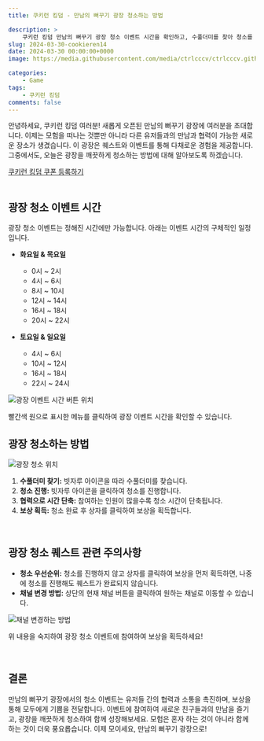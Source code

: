 ```yaml
---
title: 쿠키런 킹덤 - 만남의 뻐꾸기 광장 청소하는 방법

description: >  
    쿠키런 킹덤 만남의 뻐꾸기 광장 청소 이벤트 시간을 확인하고, 수풀더미를 찾아 청소를 진행하여 보상을 획득하세요.
slug: 2024-03-30-cookieren14
date: 2024-03-30 00:00:00+0000
image: https://media.githubusercontent.com/media/ctrlcccv/ctrlcccv.github.io/master/assets/img/post/2024-03-30-cookieren14.webp

categories:
    - Game
tags:
    - 쿠키런 킹덤
comments: false
---
```

안녕하세요, 쿠키런 킹덤 여러분! 새롭게 오픈된 만남의 뻐꾸기 광장에 여러분을 초대합니다. 이제는 모험을 떠나는 것뿐만 아니라 다른 유저들과의 만남과 협력이 가능한 새로운 장소가 생겼습니다. 이 광장은 퀘스트와 이벤트를 통해 다채로운 경험을 제공합니다. 그중에서도, 오늘은 광장을 깨끗하게 청소하는 방법에 대해 알아보도록 하겠습니다.  

<div class="btn_wrap">
    <a href="https://www.sk2gacha.com/ckk/coupon/">쿠키런 킹덤 쿠폰 등록하기</a>
</div>

<br>

## 광장 청소 이벤트 시간

광장 청소 이벤트는 정해진 시간에만 가능합니다. 아래는 이벤트 시간의 구체적인 일정입니다.

* **화요일 & 목요일**
  * 0시 ~ 2시 
  * 4시 ~ 6시
  * 8시 ~ 10시 
  * 12시 ~ 14시 
  * 16시 ~ 18시 
  * 20시 ~ 22시
  
* **토요일 & 일요일**
  * 4시 ~ 6시
  * 10시 ~ 12시
  * 16시 ~ 18시
  * 22시 ~ 24시

![광장 이벤트 시간 버튼 위치](https://media.githubusercontent.com/media/ctrlcccv/ctrlcccv.github.io/master/assets/img/post/2024-03-30-cookieren14-1.webp)  

빨간색 원으로 표시한 메뉴를 클릭하여 광장 이벤트 시간을 확인할 수 있습니다.  


<ins class="adsbygoogle"
     style="display:block; text-align:center;"
     data-ad-layout="in-article"
     data-ad-format="fluid"
     data-ad-client="ca-pub-8535540836842352"
     data-ad-slot="2974559225"></ins>
<script>
     (adsbygoogle = window.adsbygoogle || []).push({});
</script>

## 광장 청소하는 방법

![광장 청소 위치](https://media.githubusercontent.com/media/ctrlcccv/ctrlcccv.github.io/master/assets/img/post/2024-03-30-cookieren14-2.webp)

1. **수풀더미 찾기:** 빗자루 아이콘을 따라 수풀더미를 찾습니다.
2. **청소 진행:** 빗자루 아이콘을 클릭하여 청소를 진행합니다.
3. **협력으로 시간 단축:** 참여하는 인원이 많을수록 청소 시간이 단축됩니다.
4. **보상 획득:** 청소 완료 후 상자를 클릭하여 보상을 획득합니다.

<br>

## 광장 청소 퀘스트 관련 주의사항

- **청소 우선순위:** 청소를 진행하지 않고 상자를 클릭하여 보상을 먼저 획득하면, 나중에 청소를 진행해도 퀘스트가 완료되지 않습니다.
- **채널 변경 방법:** 상단의 현재 채널 버튼을 클릭하여 원하는 채널로 이동할 수 있습니다.  

![채널 변경하는 방법](https://media.githubusercontent.com/media/ctrlcccv/ctrlcccv.github.io/master/assets/img/post/2024-03-30-cookieren14-3.webp)

위 내용을 숙지하여 광장 청소 이벤트에 참여하여 보상을 획득하세요!  

<br>

## 결론
만남의 뻐꾸기 광장에서의 청소 이벤트는 유저들 간의 협력과 소통을 촉진하며, 보상을 통해 모두에게 기쁨을 전달합니다. 이벤트에 참여하여 새로운 친구들과의 만남을 즐기고, 광장을 깨끗하게 청소하여 함께 성장해보세요. 모험은 혼자 하는 것이 아니라 함께 하는 것이 더욱 풍요롭습니다. 이제 모이세요, 만남의 뻐꾸기 광장으로!  